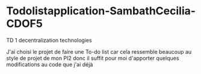 # Todolistapplication-SambathCecilia-CDOF5
TD 1 decentralization technologies

J'ai choisi le projet de faire une To-do list car cela ressemble beaucoup au style de projet de mon PI2 donc il suffit pour moi d'apporter quelques modifications au code que j'ai déjà